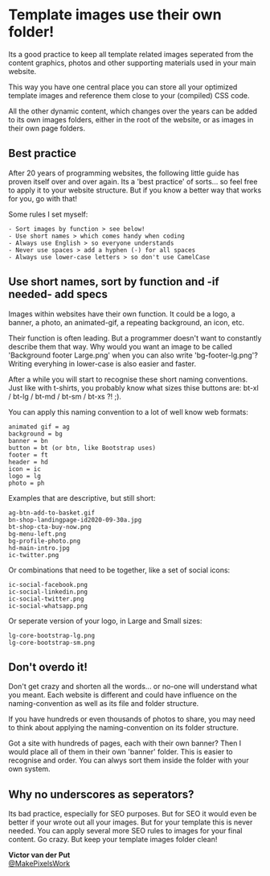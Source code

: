 # Template images use their own folder!

Its a good practice to keep all template related images seperated from the content graphics, photos and other supporting materials used in your main website.

This way you have one central place you can store all your  optimized template images and reference them close to your (compiled) CSS code. 

All the other dynamic content, which changes over the years can be added to its own images folders, either in the root of the website, or as images in their own page folders.

## Best practice

After 20 years of programming websites, the following little guide has proven itself over and over again. Its a 'best practice' of sorts... so feel free to apply it to your website structure. But if you know a better way that works for you, go with that!

Some rules I set myself:

    - Sort images by function > see below!
    - Use short names > which comes handy when coding
    - Always use English > so everyone understands
    - Never use spaces > add a hyphen (-) for all spaces
    - Always use lower-case letters > so don't use CamelCase


## Use short names, sort by function and -if needed- add specs

Images within websites have their own function. It could be a logo, a banner, a photo, an animated-gif, a repeating background, an icon, etc.

Their function is often leading. But a programmer doesn't want to constantly describe them that way. Why would you want an image to be called 'Background footer Large.png' when you can also write 'bg-footer-lg.png'? Writing everyhing in lower-case is also easier and faster.

After a while you will start to recognise these short naming conventions. Just like with t-shirts, you probably know what sizes thise buttons are: bt-xl / bt-lg / bt-md / bt-sm / bt-xs ?! ;).

You can apply this naming convention to a lot of well know web formats:

    animated gif = ag
    background = bg
    banner = bn
    button = bt (or btn, like Bootstrap uses)
    footer = ft
    header = hd
    icon = ic
    logo = lg
    photo = ph

Examples that are descriptive, but still short:

    ag-btn-add-to-basket.gif
    bn-shop-landingpage-id2020-09-30a.jpg
    bt-shop-cta-buy-now.png
    bg-menu-left.png
    bg-profile-photo.png
    hd-main-intro.jpg
    ic-twitter.png

Or combinations that need to be together, like a set of social icons:

    ic-social-facebook.png
    ic-social-linkedin.png
    ic-social-twitter.png
    ic-social-whatsapp.png 

Or seperate version of your logo, in Large and Small sizes:

    lg-core-bootstrap-lg.png
    lg-core-bootstrap-sm.png

## Don't overdo it!

Don't get crazy and shorten all the words... or no-one will understand what you meant. Each website is different and could have influence on the naming-convention as well as its file and folder structure.

If you have hundreds or even thousands of photos to share, you may need to think about applying the naming-convention on its folder structure. 

Got a site with hundreds of pages, each with their own banner? Then I would place all of them in their own 'banner' folder. This is easier to recognise and order. You can alwys sort them inside the folder with your own system.

## Why no underscores as seperators?

Its bad practice, especially for SEO purposes. But for SEO it would even be better if your wrote out all your images. But for your template this is never needed. You can apply several more SEO rules to images for your final content. Go crazy. But keep your template images folder clean!

<strong>Victor van der Put</strong><br>
[@MakePixelsWork](https://github.com/MakePixelsWork)
